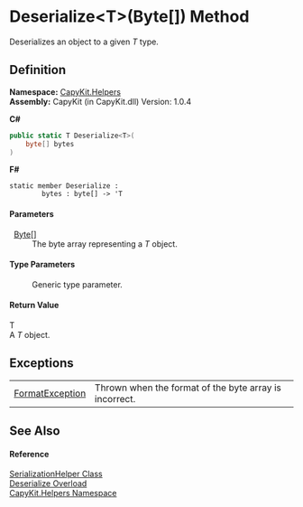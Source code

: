 # Deserialize&lt;T&gt;(Byte[]) Method


Deserializes an object to a given *T* type.



## Definition
**Namespace:** <a href="N_CapyKit_Helpers.md">CapyKit.Helpers</a>  
**Assembly:** CapyKit (in CapyKit.dll) Version: 1.0.4

**C#**
``` C#
public static T Deserialize<T>(
	byte[] bytes
)

```
**F#**
``` F#
static member Deserialize : 
        bytes : byte[] -> 'T 
```



#### Parameters
<dl><dt>  <a href="https://learn.microsoft.com/dotnet/api/system.byte" target="_blank" rel="noopener noreferrer">Byte</a>[]</dt><dd>The byte array representing a <em>T</em> object.</dd></dl>

#### Type Parameters
<dl><dt /><dd>Generic type parameter.</dd></dl>

#### Return Value
T  
A *T* object.

## Exceptions
<table>
<tr>
<td><a href="https://learn.microsoft.com/dotnet/api/system.formatexception" target="_blank" rel="noopener noreferrer">FormatException</a></td>
<td>Thrown when the format of the byte array is incorrect.</td></tr>
</table>

## See Also


#### Reference
<a href="T_CapyKit_Helpers_SerializationHelper.md">SerializationHelper Class</a>  
<a href="Overload_CapyKit_Helpers_SerializationHelper_Deserialize.md">Deserialize Overload</a>  
<a href="N_CapyKit_Helpers.md">CapyKit.Helpers Namespace</a>  
